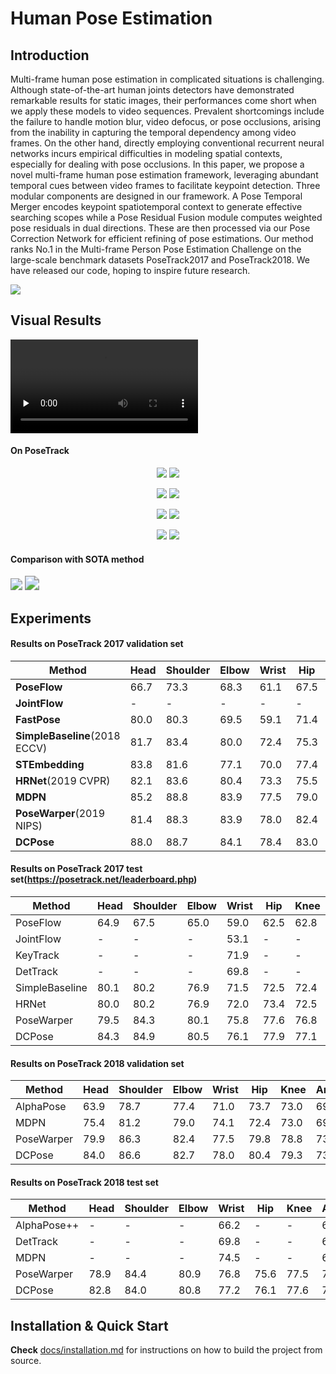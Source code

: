 # Human Pose Estimation
## Introduction

Multi-frame human pose estimation in complicated situations is challenging. Although state-of-the-art human joints detectors have demonstrated remarkable results for static images, their performances come short when we apply these models to video sequences. Prevalent shortcomings include the failure to handle motion blur, video defocus, or pose occlusions, arising from the inability in capturing the temporal dependency among video frames. On the other hand, directly employing conventional recurrent neural networks incurs empirical difficulties in modeling spatial contexts, especially for dealing with pose occlusions. In this paper, we propose a novel multi-frame human pose estimation framework, leveraging abundant temporal cues between video frames to facilitate keypoint detection. Three modular components are designed in our framework. A Pose Temporal Merger encodes keypoint spatiotemporal context to generate effective searching scopes while a Pose Residual Fusion module computes weighted pose residuals in dual directions. These are then processed via our Pose Correction Network for efficient refining of pose estimations. Our method ranks No.1 in the Multi-frame Person Pose Estimation Challenge on the large-scale benchmark datasets PoseTrack2017 and PoseTrack2018. We have released our code, hoping to inspire future research.



![](docs/images/Pipeline.png)



## Visual Results

 <video id="video" controls="" preload="none">     <source id="mp4" src="docs/DCPoseShow.mp4" type="video/mp4"> </video>

#### On PoseTrack


<p align='center'>
	<img src="./docs/gifs/val_1.gif" style="zoom:100%;" />
	<img src="./docs/gifs/val_2.gif" style="zoom:100%;" />
</p>
<p align='center'>
	<img src="./docs/gifs/val_3.gif" style="zoom:100%;" />
	<img src="./docs/gifs/val_4.gif" style="zoom:100%;" />
</p>
<p align='center'>
	<img src="./docs/gifs/val_5.gif" style="zoom:100%;" />
	<img src="./docs/gifs/val_6.gif" style="zoom:100%;" />
</p>

<p align='center'>
	<img src="./docs/gifs/val_7.gif" style="zoom:100%;" />
	<img src="./docs/gifs/val_8.gif" style="zoom:100%;" />
</p>


#### Comparison with SOTA method

<img src="./docs/gifs/con_1.gif" style="zoom:120%;" />

<img src="./docs/gifs/con_2.gif" style="zoom:144%;" />







## Experiments



#### Results on PoseTrack 2017 validation set

| Method                        | Head | Shoulder | Elbow | Wrist | Hip  | Knee | Ankle | Mean |
| ----------------------------- | ---- | -------- | ----- | ----- | ---- | ---- | ----- | ---- |
| **PoseFlow**                  | 66.7 | 73.3     | 68.3  | 61.1  | 67.5 | 67.0 | 61.3  | 66.5 |
| **JointFlow**                 | -    | -        | -     | -     | -    | -    | -     | 69.3 |
| **FastPose**                  | 80.0 | 80.3     | 69.5  | 59.1  | 71.4 | 67.5 | 59.4  | 70.3 |
| **SimpleBaseline**(2018 ECCV) | 81.7 | 83.4     | 80.0  | 72.4  | 75.3 | 74.8 | 67.1  | 76.7 |
| **STEmbedding**               | 83.8 | 81.6     | 77.1  | 70.0  | 77.4 | 74.5 | 70.8  | 77.0 |
| **HRNet**(2019 CVPR)          | 82.1 | 83.6     | 80.4  | 73.3  | 75.5 | 75.3 | 68.5  | 77.3 |
| **MDPN**                      | 85.2 | 88.8     | 83.9  | 77.5  | 79.0 | 77.0 | 71.4  | 80.7 |
| **PoseWarper**(2019 NIPS)     | 81.4 | 88.3     | 83.9  | 78.0  | 82.4 | 80.5 | 73.6  | 81.2 |
| **DCPose**                    | 88.0 | 88.7     | 84.1  | 78.4  | 83.0 | 81.4 | 74.2  | 82.8 |



#### Results on PoseTrack 2017 test set(https://posetrack.net/leaderboard.php)

| Method         | Head | Shoulder | Elbow | Wrist | Hip  | Knee | Ankle | Total |
| -------------- | ---- | -------- | ----- | ----- | ---- | ---- | ----- | ----- |
| PoseFlow       | 64.9 | 67.5     | 65.0  | 59.0  | 62.5 | 62.8 | 57.9  | 63.0  |
| JointFlow      | -    | -        | -     | 53.1  | -    | -    | 50.4  | 63.4  |
| KeyTrack       | -    | -        | -     | 71.9  | -    | -    | 65.0  | 74.0  |
| DetTrack       | -    | -        | -     | 69.8  | -    | -    | 65.9  | 74.1  |
| SimpleBaseline | 80.1 | 80.2     | 76.9  | 71.5  | 72.5 | 72.4 | 65.7  | 74.6  |
| HRNet          | 80.0 | 80.2     | 76.9  | 72.0  | 73.4 | 72.5 | 67.0  | 74.9  |
| PoseWarper     | 79.5 | 84.3     | 80.1  | 75.8  | 77.6 | 76.8 | 70.8  | 77.9  |
| DCPose         | 84.3 | 84.9     | 80.5  | 76.1  | 77.9 | 77.1 | 71.2  | 79.2  |



#### Results on PoseTrack 2018 validation set

| Method     | Head | Shoulder | Elbow | Wrist | Hip  | Knee | Ankle | Mean |
| ---------- | ---- | -------- | ----- | ----- | ---- | ---- | ----- | ---- |
| AlphaPose  | 63.9 | 78.7     | 77.4  | 71.0  | 73.7 | 73.0 | 69.7  | 71.9 |
| MDPN       | 75.4 | 81.2     | 79.0  | 74.1  | 72.4 | 73.0 | 69.9  | 75.0 |
| PoseWarper | 79.9 | 86.3     | 82.4  | 77.5  | 79.8 | 78.8 | 73.2  | 79.7 |
| DCPose     | 84.0 | 86.6     | 82.7  | 78.0  | 80.4 | 79.3 | 73.8  | 80.9 |



#### Results on PoseTrack 2018 test set

| Method      | Head | Shoulder | Elbow | Wrist | Hip  | Knee | Ankle | Mean |
| ----------- | ---- | -------- | ----- | ----- | ---- | ---- | ----- | ---- |
| AlphaPose++ | -    | -        | -     | 66.2  | -    | -    | 65.0  | 67.6 |
| DetTrack    | -    | -        | -     | 69.8  | -    | -    | 67.1  | 73.5 |
| MDPN        | -    | -        | -     | 74.5  | -    | -    | 69.0  | 76.4 |
| PoseWarper  | 78.9 | 84.4     | 80.9  | 76.8  | 75.6 | 77.5 | 71.8  | 78.0 |
| DCPose      | 82.8 | 84.0     | 80.8  | 77.2  | 76.1 | 77.6 | 72.3  | 79.0 |



## Installation & Quick Start

**Check** [docs/installation.md](docs/Installation.md) for instructions on how to build the project from source.

